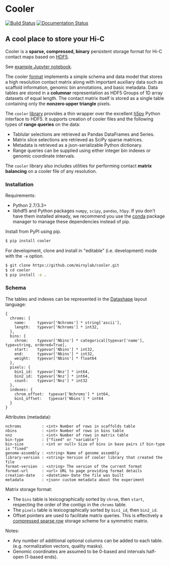 # Cooler

[![Build Status](https://travis-ci.org/mirnylab/cooler.svg?branch=master)](https://travis-ci.org/mirnylab/cooler)
[![Documentation Status](https://readthedocs.org/projects/cooler/badge/?version=latest)](http://cooler.readthedocs.org/en/latest/)

## A cool place to store your Hi-C

Cooler is a **sparse, compressed, binary** persistent storage format for Hi-C contact maps based on [HDF5](https://www.hdfgroup.org/HDF5/).

See [example Jupyter notebook](https://gist.github.com/nvictus/904160bca9d0e8d5aeeb).

The cooler [format](#schema) implements a simple schema and data model that stores a high resolution contact matrix along with important auxiliary data such as scaffold information, genomic bin annotations, and basic metadata. Data tables are stored in a **columnar** representation as HDF5 Groups of 1D array datasets of equal length. The contact matrix itself is stored as a single table containing only the **nonzero upper triangle** pixels.

The `cooler` [library](https://github.com/mirnylab/cooler) provides a thin wrapper over the excellent [h5py](http://docs.h5py.org/en/latest/) Python interface to HDF5. It supports creation of cooler files and the following types of **range queries** on the data:

- Tablular selections are retrieved as Pandas DataFrames and Series.
- Matrix slice selections are retrieved as SciPy sparse matrices.
- Metadata is retrieved as a json-serializable Python dictionary.
- Range queries can be supplied using either integer bin indexes or genomic coordinate intervals.

The `cooler` library also includes utilities for performing contact **matrix balancing** on a cooler file of any resolution.


### Installation

Requirements:

- Python 2.7/3.3+
- libhdf5 and Python packages `numpy`, `scipy`, `pandas`, `h5py`. If you don't have them installed already, we recommend you use the [conda](http://conda.pydata.org/miniconda.html) package manager to manage these dependencies instead of pip.

Install from PyPI using pip.
```sh
$ pip install cooler
```

For development, clone and install in "editable" (i.e. development) mode with the `-e` option.
```sh
$ git clone https://github.com/mirnylab/cooler.git
$ cd cooler
$ pip install -e .
```


### <a id="schema"></a>Schema

The tables and indexes can be represented in the [Datashape](http://datashape.readthedocs.org/en/latest/) layout language:
```
{
  chroms: {
    name:     typevar['Nchroms'] * string['ascii'],
    length:   typevar['Nchroms'] * int32,
  },
  bins: {
    chrom:    typevar['Nbins'] * categorical[typevar['name'], type=string, ordered=True],
    start:    typevar['Nbins'] * int32,
    end:      typevar['Nbins'] * int32,
    weight:   typevar['Nbins'] * float64
  },
  pixels: {
    bin1_id:  typevar['Nnz'] * int64,
    bin2_id:  typevar['Nnz'] * int64,
    count:    typevar['Nnz'] * int32
  },
  indexes: {
    chrom_offset:  typevar['Nchroms'] * int64,
  	bin1_offset:   typevar['Nbins'] * int64
  }
}
```

Attributes (metadata):
```
nchroms         : <int> Number of rows in scaffolds table
nbins           : <int> Number of rows in bins table
nnz             : <int> Number of rows in matrix table
bin-type        : {"fixed" or "variable"}
bin-size        : <int or null> Size of bins in base pairs if bin-type is "fixed"
genome-assembly : <string> Name of genome assembly
library-version : <string> Version of cooler library that created the file
format-version  : <string> The version of the current format
format-url      : <url> URL to page providing format details
creation-date   : <datetime> Date the file was built
metadata        : <json> custom metadata about the experiment
```

Matrix storage format:

- The `bins` table is lexicographically sorted by `chrom`, then `start`, respecting the order of the contigs in the `chroms` table.
- The `pixels` table is lexicographically sorted by `bin1_id`, then `bin2_id`.
- Offset pointers are used to facilitate matrix queries. This is effectively a [compressed sparse row](https://en.wikipedia.org/wiki/Sparse_matrix#Compressed_sparse_row_.28CSR.2C_CRS_or_Yale_format.29) storage scheme for a symmetric matrix.


Notes:

- Any number of additional optional columns can be added to each table. (e.g. normalization vectors, quality masks).
- Genomic coordinates are assumed to be 0-based and intervals half-open (1-based ends).
